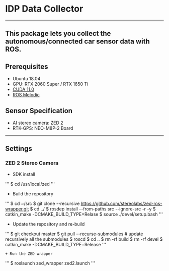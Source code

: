 # IDP Data Collector
------------
This package lets you collect the autonomous/connected car sensor data with ROS.
------------

## Prerequisites

- Ubuntu 18.04
- GPU: RTX 2060 Super / RTX 1650 Ti
- [CUDA 11.0](https://developer.nvidia.com/cuda-downloads)
- [ROS Melodic](http://wiki.ros.org/melodic/Installation/Ubuntu)

## Sensor Specification

- AI stereo camera: ZED 2
- RTK-GPS: NEO-M8P-2 Board

------------


## Settings

### ZED 2 Stereo Camera
- SDK install

'''
$ cd /usr/local/zed
'''

- Build the repository

'''
$ cd ~/src
$ git clone --recursive https://github.com/stereolabs/zed-ros-wrapper.git
$ cd ../
$ rosdep install --from-paths src --ignore-src -r -y
$ catkin_make -DCMAKE_BUILD_TYPE=Relase
$ source ./devel/setup.bash
'''

- Update the repository and re-build

'''
$ git checkout master
$ git pull --recurse-submodules # update recursively all the submodules
$ roscd
$ cd ..
$ rm -rf build
$ rm -rf devel
$ catkin_make -DCMAKE_BUILD_TYPE=Release
'''

    + Run the ZED wrapper

'''
$ roslaunch zed_wrapper zed2.launch
'''
